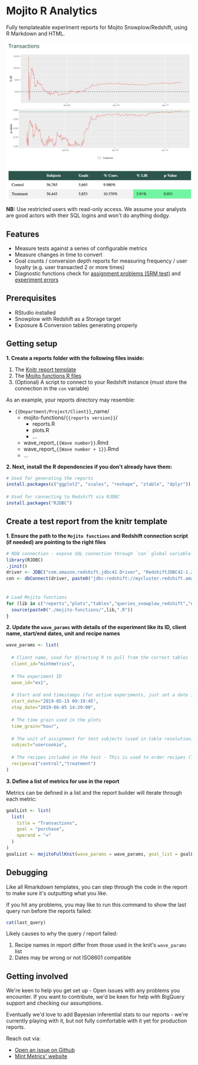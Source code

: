# Mojito R Analytics

Fully templateable experiment reports for Mojito Snowplow/Redshift, using R Markdown and HTML.

![Mojito report](reports.png)

**NB:** Use restricted users with read-only access. We assume your analysts are good actors with their SQL logins and won't do anything dodgy.

## Features

 - Measure tests against a series of configurable metrics
 - Measure changes in time to convert
 - Goal counts / conversion depth reports for measuring frequency / user loyalty (e.g. user transacted 2 or more times)
 - Diagnostic functions check for [assignment problems (SRM test)](https://twitter.com/ronnyk/status/932798952679776256?lang=en) and [experiment errors](https://mintmetrics.io/experiments/why-you-need-error-tracking-handling-in-your-split-tests/)

## Prerequisites

- RStudio installed
- Snowplow with Redshift as a Storage target
- Exposure & Conversion tables generating properly

## Getting setup

**1. Create a reports folder with the following files inside:**

1. The [Knitr report template](./wave_report.Rmd)
2. The [Mojito functions R files](./mojito-functions/)
3. (Optional) A script to connect to your Redshift instance (must store the connection in the ```con``` variable)

As an example, your reports directory may resemble:

 - `{{Department/Project/Client}}`_name/
    - mojito-functions/`{{reports version}}`/
        - reports.R
        - plots.R
        - ...
    - wave_report_`{{Wave number}}`.Rmd
    - wave_report_`{{Wave number + 1}}`.Rmd
    - ...

**2. Next, install the R dependencies if you don't already have them:**

```R
# Used for generating the reports
install.packages(c("ggplot2", "scales", "reshape", "ztable", "dplyr"))

# Used for connecting to Redshift via RJDBC
install.packages("RJDBC")
```

## Create a test report from the knitr template

**1. Ensure the path to the ```Mojito functions``` and Redshift connection script (if needed) are pointing to the right files**

```R
# RDB connection - expose SQL connection through `con` global variable
library(RJDBC) 
.jinit()
driver <- JDBC("com.amazon.redshift.jdbc42.Driver", "RedshiftJDBC42-1.2.1.1001.jar", identifier.quote="`")
con <- dbConnect(driver, paste0("jdbc:redshift://mycluster.redshift.amazonaws.com:5436/snowplow?ssl=true&sslfactory=com.amazon.redshift.ssl.NonValidatingFactory&user=",username,"&password=",password))


# Load Mojito functions
for (lib in c("reports","plots","tables","queries_snowplow_redshift","experiment_sizing")) {
  source(paste0("./mojito-functions/",lib,".R"))
}
```

**2. Update the ```wave_params``` with details of the experiment like its ID, client name, start/end dates, unit and recipe names**

```R
wave_params <- list(

  # Client name, used for directing R to pull from the correct tables
  client_id="mintmetrics", 

  # The experiment ID
  wave_id="ex1",

  # Start and end timestamps (for active experiments, just set a date in the future)
  start_date="2019-05-15 09:19:45",
  stop_date="2019-06-05 14:29:00",

  # The time grain used in the plots
  time_grain="hour",

  # The unit of assignment for test subjects (used in table resolution)
  subject="usercookie",

  # The recipes included in the test - This is used to order recipes (The control group should show first), or filter treatments out (e.g. leave a recipe out to exclude it)
  recipes=c("control","treatment")
)
```

**3. Define a list of metrics for use in the report**

Metrics can be defined in a list and the report builder will iterate through each metric:

```R
goalList <- list(
  list(
    title = "Transactions",
    goal = "purchase",
    operand = "="
  )
)
goalList <- mojitoFullKnit(wave_params = wave_params, goal_list = goalList)
```

## Debugging

Like all Rmarkdown templates, you can step through the code in the report to make sure it's outputting what you like.

If you hit any problems, you may like to run this command to show the last query run before the reports failed:

```R
cat(last_query)
```

Likely causes to why the query / report failed:

1. Recipe names in report differ from those used in the knit's ```wave_params``` list
2. Dates may be wrong or not ISO8601 compatible

## Getting involved

We're keen to help you get set up - Open issues with any problems you encounter. If you want to contribute, we'd be keen for help with BigQuery support and checking our assumptions.

Eventually we'd love to add Bayesian inferential stats to our reports - we're currently playing with it, but not fully comfortable with it yet for production reports.


Reach out via:

* [Open an issue on Github](https://github.com/mint-metrics/mojito-r-analytics/issues/new)
* [Mint Metrics' website](https://mintmetrics.io/)
